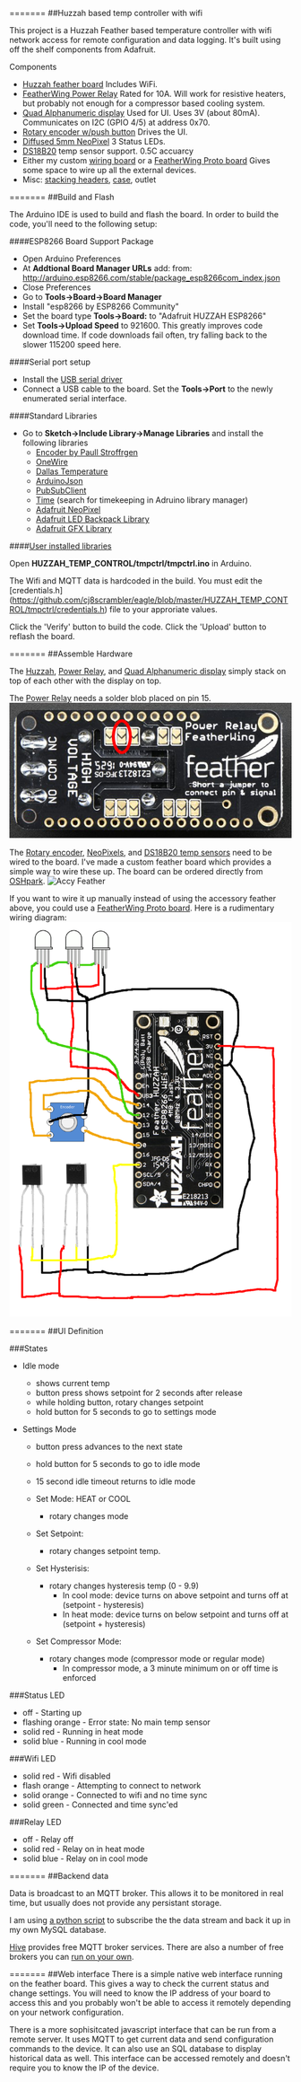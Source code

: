 =======
##Huzzah based temp controller with wifi

This project is a Huzzah Feather based temperature controller with wifi
network access for remote configuration and data logging.  It's built using
off the shelf components from Adafruit.

Components
  * [Huzzah feather board](https://www.adafruit.com/products/2821) Includes WiFi.
  * [FeatherWing Power Relay](https://www.adafruit.com/products/3191) Rated for 10A.  Will work for resistive heaters, but probably not enough for a compressor based cooling system.
  * [Quad Alphanumeric display](https://www.adafruit.com/products/3128) Used for UI.  Uses 3V (about 80mA).  Communicates on I2C (GPIO 4/5) at address 0x70.
  * [Rotary encoder w/push button](https://www.adafruit.com/products/377) Drives the UI.
  * [Diffused 5mm NeoPixel](https://www.adafruit.com/products/1938) 3 Status LEDs.
  * [DS18B20](https://www.adafruit.com/product/381) temp sensor support.  0.5C accuarcy
  * Either my custom [wiring board](https://oshpark.com/shared_projects/hU0rAOLt) or a [FeatherWing Proto board](https://www.adafruit.com/products/2884) Gives some space to wire up all the external devices.
  * Misc: [stacking headers](https://www.adafruit.com/products/2830), [case](https://www.amazon.com/gp/product/B0002BSRIO/ref=oh_aui_detailpage_o02_s00?ie=UTF8&psc=1), outlet

=======
##Build and Flash

The Arduino IDE is used to build and flash the board.  In order to build the code, you'll
need to the following setup:

####ESP8266 Board Support Package
   * Open Arduino Preferences
   * At **Addtional Board Manager URLs** add: from: http://arduino.esp8266.com/stable/package_esp8266com_index.json
   * Close Preferences
   * Go to **Tools->Board->Board Manager**
   * Install "esp8266 by ESP8266 Community"
   * Set the board type **Tools->Board:** to "Adafruit HUZZAH ESP8266"
   * Set **Tools->Upload Speed** to 921600.  This greatly improves code download time.  If code downloads fail often, try falling back to the slower 115200 speed here.

####Serial port setup
   * Install the [USB serial driver](https://www.silabs.com/products/mcu/Pages/USBtoUARTBridgeVCPDrivers.aspx)
   * Connect a USB cable to the board.  Set the **Tools->Port** to the newly enumerated serial interface.

####Standard Libraries
   * Go to **Sketch->Include Library->Manage Libraries** and install the following libraries
      * [Encoder by Paull Stroffrgen](http://www.pjrc.com/teensy/td_libs_Encoder.html)
      * [OneWire](http://www.pjrc.com/teensy/td_libs_OneWire.html)
      * [Dallas Temperature](https://github.com/milesburton/Arduino-Temperature-Control-Library)
      * [ArduinoJson](https://github.com/bblanchon/ArduinoJson)
      * [PubSubClient](http://pubsubclient.knolleary.net/)
      * [Time](http://playground.arduino.cc/code/time) (search for timekeeping in Adruino library manager)
      * [Adafruit NeoPixel](https://github.com/adafruit/Adafruit_NeoPixel)
      * [Adafruit LED Backpack Library](https://github.com/adafruit/Adafruit_LED_Backpack)
      * [Adafruit GFX Library](https://github.com/adafruit/Adafruit-GFX-Library)


####[User installed libraries](https://learn.adafruit.com/adafruit-all-about-arduino-libraries-install-use/how-to-install-a-library)

Open **HUZZAH_TEMP_CONTROL/tmpctrl/tmpctrl.ino** in Arduino.

The Wifi and MQTT data is hardcoded in the build.  You must edit the [credentials.h] (https://github.com/cj8scrambler/eagle/blob/master/HUZZAH_TEMP_CONTROL/tmpctrl/credentials.h)
file to your approriate values.

Click the 'Verify' button to build the code.  Click the 'Upload' button to reflash the board.

=======
##Assemble Hardware

The [Huzzah](https://www.adafruit.com/products/2821), [Power Relay](https://www.adafruit.com/products/3191), and [Quad Alphanumeric display](https://www.adafruit.com/products/3128) simply stack on top of each other with the display on top.


The [Power Relay](https://www.adafruit.com/products/3191) needs a solder blob placed on pin 15.
![feather setup](https://raw.githubusercontent.com/cj8scrambler/eagle/master/HUZZAH_TEMP_CONTROL/hw/relay_feather.png)


The [Rotary encoder](https://www.adafruit.com/products/377), [NeoPixels](https://www.adafruit.com/products/1938), and [DS18B20 temp sensors](https://www.adafruit.com/product/381) need to be wired to the board.  I've made a custom feather board which provides a simple way to wire these up.  The board can be ordered directly from [OSHpark](https://oshpark.com/shared_projects/hU0rAOLt).
![Accy Feather](https://644db4de3505c40a0444-327723bce298e3ff5813fb42baeefbaa.ssl.cf1.rackcdn.com/c710df422663d41e89e7bcd539f0a0a5.png)


If you want to wire it up manually instead of using the accessory feather above, you could use a [FeatherWing Proto board](https://www.adafruit.com/products/2884).  Here is a rudimentary wiring diagram:
![huzzah wiriing](https://raw.githubusercontent.com/cj8scrambler/eagle/master/HUZZAH_TEMP_CONTROL/hw/wiring.png)

=======
##UI Definition
 
###States
  * Idle mode
    * shows current temp
    * button press shows setpoint for 2 seconds after release
    * while holding button, rotary changes setpoint
    * hold button for 5 seconds to go to settings mode

  * Settings Mode
    * button press advances to the next state
    * hold button for 5 seconds to go to idle mode
    * 15 second idle timeout returns to idle mode

    * Set Mode: HEAT or COOL
      * rotary changes mode
    * Set Setpoint:
      * rotary changes setpoint temp.
    * Set Hysterisis:
      * rotary changes hysteresis temp (0 - 9.9)
        * In cool mode: device turns on above setpoint and turns off at (setpoint - hysteresis)
        * In heat mode: device turns on below setpoint and turns off at (setpoint + hysteresis)
    * Set Compressor Mode:
      * rotary changes mode (compressor mode or regular mode)
        * In compressor mode, a 3 minute minimum on or off time is enforced

###Status LED
  * off          - Starting up
  * flashing orange - Error state: No main temp sensor
  * solid red    - Running in heat mode
  * solid blue   - Running in cool mode

###Wifi LED
  * solid red    - Wifi disabled
  * flash orange - Attempting to connect to network
  * solid orange - Connected to wifi and no time sync
  * solid green  - Connected and time sync'ed

###Relay LED
  * off          - Relay off
  * solid red    - Relay on in heat mode
  * solid blue   - Relay on in cool mode

=======
##Backend data

Data is broadcast to an MQTT broker.  This allows it to be monitored in real time, but usually does
not provide any persistant storage.

I am using [a python script](https://gist.github.com/matbor/6532185) to subscribe the the data stream
and back it up in my own MySQL database.

[Hive](http://www.hivemq.com/try-out/) provides free MQTT broker services.  There are also a number
of free brokers you can [run on your own](http://blog.thingstud.io/getting-started/free-mqtt-brokers-for-thingstudio/).

=======
##Web interface
There is a simple native web interface running on the feather board.  This gives a way to check
the current status and change settings.  You will need to know the IP address of your board to access
this and you probably won't be able to access it remotely depending on your network configuration.

There is a more sophisitcated javascript interface that can be run from a remote server.  It uses
MQTT to get current data and send configuration commands to the device.  It can also use an SQL
database to display historical data as well.  This interface can be accessed remotely and doesn't
require you to know the IP of the device.
